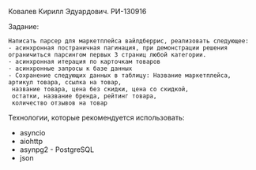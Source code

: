 Ковалев Кирилл Эдуардович. РИ-130916

Задание:

	Написать парсер для маркетплейса вайлдберрис, реализовать следующее:
	- асинхронная постраничная пагинация, при демонстрации решения ограничиться парсингом первых 3 страниц любой категории.
	- асинхронная итерация по карточкам товаров
	- асинхронные запросы к базе данных
	- Сохранение следующих данных в таблицу: Название маркетплейса, артикул товара, ссылка на товар, 
     название товара, цена без скидки, цена со скидкой, 
     остатки, название бренда, рейтинг товара, 
     количество отзывов на товар

Технологии, которые рекомендуется использовать:
  - asyncio
  - aiohttp
  - asynpg2 - PostgreSQL
  - json
 
